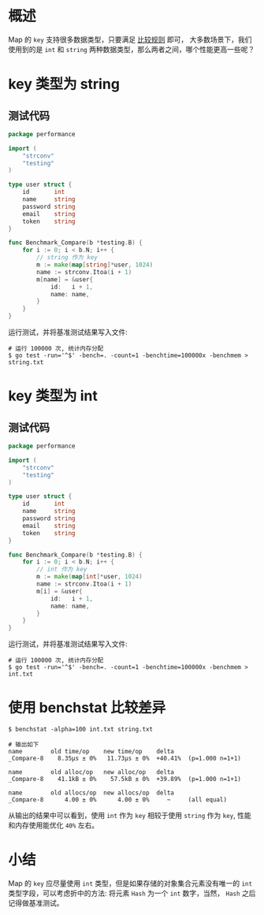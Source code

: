 # 概述

Map 的 `key` 支持很多数据类型，只要满足 [比较规则](../content/introduction/type_comparison.md) 即可，
大多数场景下，我们使用到的是 `int` 和 `string` 两种数据类型，那么两者之间，哪个性能更高一些呢？

# key 类型为 string

## 测试代码

```go
package performance

import (
	"strconv"
	"testing"
)

type user struct {
	id       int
	name     string
	password string
	email    string
	token    string
}

func Benchmark_Compare(b *testing.B) {
	for i := 0; i < b.N; i++ {
		// string 作为 key
		m := make(map[string]*user, 1024)
		name := strconv.Itoa(i + 1)
		m[name] = &user{
			id:   i + 1,
			name: name,
		}
	}
}
```

运行测试，并将基准测试结果写入文件:

```shell
# 运行 100000 次, 统计内存分配
$ go test -run='^$' -bench=. -count=1 -benchtime=100000x -benchmem > string.txt
```

# key 类型为 int

## 测试代码

```go
package performance

import (
	"strconv"
	"testing"
)

type user struct {
	id       int
	name     string
	password string
	email    string
	token    string
}

func Benchmark_Compare(b *testing.B) {
	for i := 0; i < b.N; i++ {
		// int 作为 key
		m := make(map[int]*user, 1024)
		name := strconv.Itoa(i + 1)
		m[i] = &user{
			id:   i + 1,
			name: name,
		}
	}
}
```

运行测试，并将基准测试结果写入文件:

```shell
# 运行 100000 次, 统计内存分配
$ go test -run='^$' -bench=. -count=1 -benchtime=100000x -benchmem > int.txt
```

# 使用 benchstat 比较差异

```shell
$ benchstat -alpha=100 int.txt string.txt 

# 输出如下
name        old time/op    new time/op    delta
_Compare-8    8.35µs ± 0%   11.73µs ± 0%  +40.41%  (p=1.000 n=1+1)

name        old alloc/op   new alloc/op   delta
_Compare-8    41.1kB ± 0%    57.5kB ± 0%  +39.89%  (p=1.000 n=1+1)

name        old allocs/op  new allocs/op  delta
_Compare-8      4.00 ± 0%      4.00 ± 0%     ~     (all equal)
```

从输出的结果中可以看到，使用 `int` 作为 `key` 相较于使用 `string` 作为 `key`, 性能和内存使用能优化 `40%` 左右。

# 小结

Map 的 `key` 应尽量使用 `int` 类型，但是如果存储的对象集合元素没有唯一的 `int` 类型字段，可以考虑折中的方法: 
将元素 `Hash` 为一个 `int` 数字，当然， `Hash` 之后记得做基准测试。
